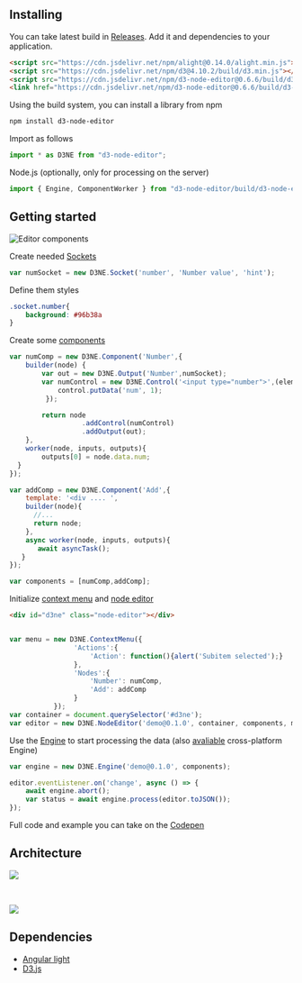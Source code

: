 ## Installing

You can take latest build in [Releases](https://github.com/Ni55aN/D3-Node-Editor/releases). Add it and dependencies to your application.

```html
<script src="https://cdn.jsdelivr.net/npm/alight@0.14.0/alight.min.js"></script>
<script src="https://cdn.jsdelivr.net/npm/d3@4.10.2/build/d3.min.js"></script>
<script src="https://cdn.jsdelivr.net/npm/d3-node-editor@0.6.6/build/d3-node-editor.js"></script>
<link href="https://cdn.jsdelivr.net/npm/d3-node-editor@0.6.6/build/d3-node-editor.css" rel="stylesheet"></link>
```
Using the build system, you can install a library from npm
```bash
npm install d3-node-editor
```
Import as follows
```js
import * as D3NE from "d3-node-editor";
```
Node.js (optionally, only for processing on the server)
```js
import { Engine, ComponentWorker } from "d3-node-editor/build/d3-node-editor.engine";
```

## Getting started

![Editor components](https://i.imgur.com/QwPTKUI.png)

Create needed [Sockets](https://github.com/Ni55aN/D3-Node-Editor/wiki/Sockets)
```js
var numSocket = new D3NE.Socket('number', 'Number value', 'hint');
```
Define them styles
```css
.socket.number{
    background: #96b38a
}
```

Create some [components](https://github.com/Ni55aN/D3-Node-Editor/wiki/Components)
```js
var numComp = new D3NE.Component('Number',{
    builder(node) {
        var out = new D3NE.Output('Number',numSocket); 
        var numControl = new D3NE.Control('<input type="number">',(element, control)=>{
            control.putData('num', 1);
         });

        return node
                  .addControl(numControl)
                  .addOutput(out);
    },
    worker(node, inputs, outputs){
        outputs[0] = node.data.num;
  }
});

var addComp = new D3NE.Component('Add',{
    template: '<div .... ',
    builder(node){
      //...
      return node;
    },
    async worker(node, inputs, outputs){
       await asyncTask();
   }
});

var components = [numComp,addComp];
```
Initialize [context menu](https://github.com/Ni55aN/D3-Node-Editor/wiki/Context-menu) and [node editor](https://github.com/Ni55aN/D3-Node-Editor/wiki/Editor)
```html
<div id="d3ne" class="node-editor"></div>
```
```js

var menu = new D3NE.ContextMenu({
                'Actions':{
                    'Action': function(){alert('Subitem selected');}
                },
                'Nodes':{
                    'Number': numComp, 
                    'Add': addComp
                }
           });
var container = document.querySelector('#d3ne');
var editor = new D3NE.NodeEditor('demo@0.1.0', container, components, menu);
```
Use the [Engine](https://github.com/Ni55aN/D3-Node-Editor/wiki/Engine) to start processing the data (also [avaliable](https://github.com/Ni55aN/D3-Node-Engine) cross-platform Engine)
```js
var engine = new D3NE.Engine('demo@0.1.0', components);

editor.eventListener.on('change', async () => {
    await engine.abort();            
    var status = await engine.process(editor.toJSON());            
});
```
Full code and example you can take on the [Codepen](https://codepen.io/Ni55aN/pen/jBEKBQ)

## Architecture

![](https://i.imgur.com/MKPpJU9.png)

&nbsp;

![](https://i.imgur.com/P8E61o6.png)

## Dependencies
- [Angular light](https://github.com/lega911/angular-light)
- [D3.js](https://github.com/d3/d3)